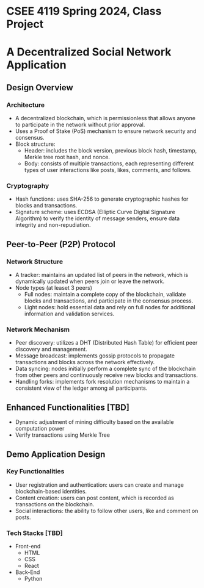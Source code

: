 # CSEE 4119 Spring 2024, Class Project 
# A Decentralized Social Network Application

## Design Overview
### Architecture
- A decentralized blockchain, which is permissionless that allows anyone to participate in the network without prior approval.
- Uses a Proof of Stake (PoS) mechanism to ensure network security and consensus.
- Block structure: 
    - Header: includes the block version, previous block hash, timestamp, Merkle tree root hash, and nonce.
    - Body: consists of multiple transactions, each representing different types of user interactions like posts, likes, comments, and follows.

### Cryptography
- Hash functions: uses SHA-256 to generate cryptographic hashes for blocks and transactions.
- Signature scheme: uses ECDSA (Elliptic Curve Digital Signature Algorithm) to verify the identity of message senders, ensure data integrity and non-repudiation.

## Peer-to-Peer (P2P) Protocol
### Network Structure
- A tracker: maintains an updated list of peers in the network, which is dynamically updated when peers join or leave the network.
- Node types (at leaset 3 peers)
    - Full nodes: maintain a complete copy of the blockchain, validate blocks and transactions, and participate in the consensus process.
    - Light nodes: hold essential data and rely on full nodes for additional information and validation services.

### Network Mechanism
- Peer discovery: utilizes a DHT (Distributed Hash Table) for efficient peer discovery and management.
- Message broadcast: implements gossip protocols to propagate transactions and blocks across the network effectively.
- Data syncing: nodes initially perform a complete sync of the blockchain from other peers and continuously receive new blocks and transactions.
- Handling forks: implements fork resolution mechanisms to maintain a consistent view of the ledger among all participants.

## Enhanced Functionalities [TBD]
- Dynamic adjustment of mining difficulty based on the available computation power
- Verify transactions using Merkle Tree

## Demo Application Design
### Key Functionalities
- User registration and authentication: users can create and manage blockchain-based identities.
- Content creation: users can post content, which is recorded as transactions on the blockchain.
- Social interactions: the ability to follow other users, like and comment on posts.
### Tech Stacks [TBD]
- Front-end
    - HTML
    - CSS
    - React
- Back-End
    - Python
